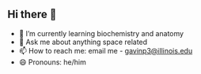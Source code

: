 ## Hi there 👋

- 🌱 I’m currently learning biochemistry and anatomy
- 💬 Ask me about anything space related
- 📫 How to reach me: email me - gavinp3@illinois.edu
- 😄 Pronouns: he/him

